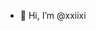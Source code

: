 - 👋 Hi, I’m @xxiixi
<!---
xxiixi/xxiixi is a ✨ special ✨ repository because its `README.md` (this file) appears on your GitHub profile.
You can click the Preview link to take a look at your changes.
--->
